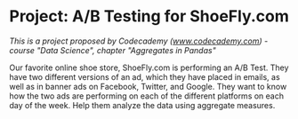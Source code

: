 # Project: A/B Testing for ShoeFly.com


*This is a project proposed by Codecademy (www.codecademy.com) - course "Data Science", chapter "Aggregates in Pandas"*

Our favorite online shoe store, ShoeFly.com is performing an A/B Test. They have two different versions of an ad, which they have placed in emails, as well as in banner ads on Facebook, Twitter, and Google. They want to know how the two ads are performing on each of the different platforms on each day of the week. Help them analyze the data using aggregate measures.



